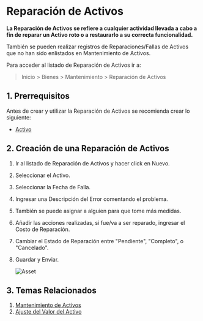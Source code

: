 <!-- add-breadcrumbs -->
# Reparación de Activos

**La Reparación de Activos se refiere a cualquier actividad llevada a cabo a fin de reparar un Activo roto o a restaurarlo a su correcta funcionalidad.**

También se pueden realizar registros de Reparaciones/Fallas de Activos que no han sido enlistados en Mantenimiento de Activos.

Para acceder al listado de Reparación de Activos ir a: 
> Inicio > Bienes > Mantenimiento > Reparación de Activos

## 1. Prerrequisitos
Antes de crear y utilizar la Reparación de Activos se recomienda crear lo siguiente: 

* [Activo](/docs/user/manual/es/asset/asset)

## 2. Creación de una Reparación de Activos

1. Ir al listado de Reparación de Activos y hacer click en Nuevo.
1. Seleccionar el Activo.
1. Seleccionar la Fecha de Falla.
1. Ingresar una Descripción del Error comentando el problema.
1. También se puede asignar a alguien para que tome más medidas. 
1. Añadir las acciones realizadas, si fue/va a ser reparado, ingresar el Costo de Reparación. 
1. Cambiar el Estado de Reparación entre "Pendiente", "Completo", o "Cancelado".
1. Guardar y Enviar.

    <img class="screenshot" alt="Asset" src="{{docs_base_url}}/assets/img/asset/asset_repair.png">

## 3. Temas Relacionados
1. [Mantenimiento de Activos](/docs/user/manual/es/asset/asset-maintenance)
1. [Ajuste del Valor del Activo](/docs/user/manual/es/asset/asset-value-adjustment)
